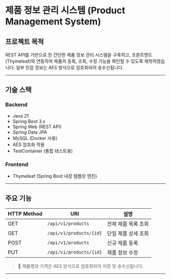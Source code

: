 # 제품 정보 관리 시스템 (Product Management System)

## 프로젝트 목적

REST API를 기반으로 한 간단한 제품 정보 관리 시스템을 구축하고, 
프론트엔드(Thymeleaf)와 연동하여 제품의 등록, 조회, 수정 기능을 확인할 수 있도록 제작하였습니다. 
일부 민감 정보는 AES 방식으로 암호화되어 송수신됩니다.

---

## 기술 스택

### Backend
- Java 21
- Spring Boot 3.x
- Spring Web (REST API)
- Spring Data JPA
- MySQL (Docker 사용)
- AES 암호화 적용
- TestContainer (통합 테스트용)

### Frontend
- Thymeleaf (Spring Boot 내장 템플릿 엔진)

---

## 주요 기능

| HTTP Method | URI                     | 설명                |
|-------------|-------------------------|---------------------|
| GET         | `/api/v1/products`      | 전체 제품 목록 조회 |
| GET         | `/api/v1/products/{id}` | 단일 제품 상세 조회 |
| POST        | `/api/v1/products`      | 신규 제품 등록      |
| PUT         | `/api/v1/products/{id}` | 제품 정보 수정      |

> 🔐 제품명과 가격은 AES 방식으로 암호화되어 저장 및 송수신됩니다.

---